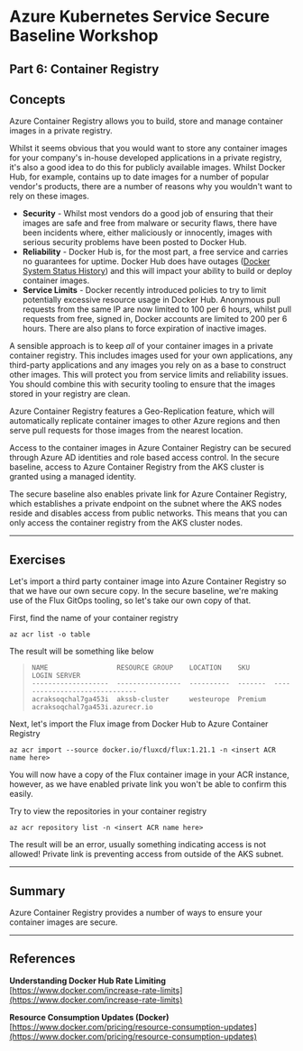# Azure Kubernetes Service Secure Baseline Workshop

## Part 6: Container Registry

## Concepts

Azure Container Registry allows you to build, store and manage container images in a private registry.

Whilst it seems obvious that you would want to store any container images for your company's in-house developed applications in a private registry, it's also a good idea to do this for publicly available images. Whilst Docker Hub, for example, contains up to date images for a number of popular vendor's products, there are a number of reasons why you wouldn't want to rely on these images.

- **Security** - Whilst most vendors do a good job of ensuring that their images are safe and free from malware or security flaws, there have been incidents where, either maliciously or innocently, images with serious security problems have been posted to Docker Hub.
- **Reliability** - Docker Hub is, for the most part, a free service and carries no guarantees for uptime. Docker Hub does have outages ([Docker System Status History](https://status.docker.com/pages/history/533c6539221ae15e3f000031)) and this will impact your ability to build or deploy container images.
- **Service Limits** - Docker recently introduced policies to try to limit potentially excessive resource usage in Docker Hub. Anonymous pull requests from the same IP are now limited to 100 per 6 hours, whilst pull requests from free, signed in, Docker accounts are limited to 200 per 6 hours. There are also plans to force expiration of inactive images.

A sensible approach is to keep *all* of your container images in a private container registry. This includes images used for your own applications, any third-party applications and any images you rely on as a base to construct other images. This will protect you from service limits and reliability issues. You should combine this with security tooling to ensure that the images stored in your registry are clean.

Azure Container Registry features a Geo-Replication feature, which will automatically replicate container images to other Azure regions and then serve pull requests for those images from the nearest location.

Access to the container images in Azure Container Registry can be secured through Azure AD identities and role based access control. In the secure baseline, access to Azure Container Registry from the AKS cluster is granted using a managed identity.

The secure baseline also enables private link for Azure Container Registry, which establishes a private endpoint on the subnet where the AKS nodes reside and disables access from public networks. This means that you can only access the container registry from the AKS cluster nodes.

---

## Exercises

Let's import a third party container image into Azure Container Registry so that we have our own secure copy. In the secure baseline, we're making use of the Flux GitOps tooling, so let's take our own copy of that.

First, find the name of your container registry
```
az acr list -o table
```

The result will be something like below

>```
>NAME                 RESOURCE GROUP    LOCATION    SKU      LOGIN SERVER                    
>-------------------  ----------------  ----------  -------  ------------------------------  
>acraksoqchal7ga453i  akssb-cluster     westeurope  Premium  acraksoqchal7ga453i.azurecr.io  
>```

Next, let's import the Flux image from Docker Hub to Azure Container Registry

```
az acr import --source docker.io/fluxcd/flux:1.21.1 -n <insert ACR name here>
```

You will now have a copy of the Flux container image in your ACR instance, however, as we have enabled private link you won't be able to confirm this easily.

Try to view the repositories in your container registry

```
az acr repository list -n <insert ACR name here>
```

The result will be an error, usually something indicating access is not allowed! Private link is preventing access from outside of the AKS subnet.


---

## Summary

Azure Container Registry provides a number of ways to ensure your container images are secure.

---

## References

**Understanding Docker Hub Rate Limiting**  
[https://www.docker.com/increase-rate-limits](https://www.docker.com/increase-rate-limits)

**Resource Consumption Updates (Docker)**  
[https://www.docker.com/pricing/resource-consumption-updates](https://www.docker.com/pricing/resource-consumption-updates)